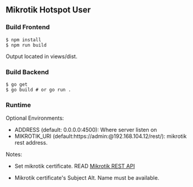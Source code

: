 ## Mikrotik Hotspot User

### Build Frontend

```shell
$ npm install
$ npm run build
```

Output located in views/dist.

### Build Backend

``` shell
$ go get
$ go build # or go run . 
```


### Runtime

Optional Environments:
- ADDRESS (default: 0.0.0.0:4500): Where server listen on
- MIKROTIK_URI (default:https://admin:@192.168.104.12/rest/): mikrotik rest address.


Notes:

- Set mikrotik certificate. READ [Mikrotik REST API](https://help.mikrotik.com/docs/display/ROS/REST+API)

- Mikrotik certificate's Subject Alt. Name must be available.
